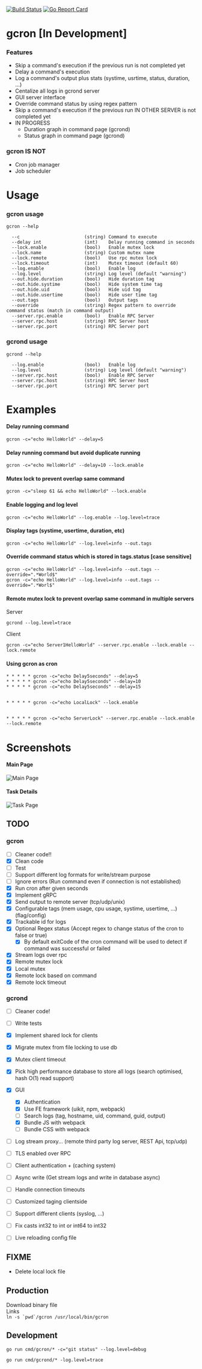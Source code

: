 [![Build Status](https://travis-ci.com/mbrostami/gcron.svg?branch=master)](https://travis-ci.com/mbrostami/gcron)
[![Go Report Card](https://goreportcard.com/badge/github.com/mbrostami/gcron)](https://goreportcard.com/report/github.com/mbrostami/gcron)
# gcron [In Development] 

### Features
- Skip a command's execution if the previous run is not completed yet
- Delay a command's execution
- Log a command's output plus stats (systime, usrtime, status, duration, ...)
- Centalize all logs in gcrond server 
- GUI server interface
- Override command status by using regex pattern
- Skip a command's execution if the previous run IN OTHER SERVER is not completed yet
- IN PROGRESS 
  - Duration graph in command page (gcrond)
  - Status graph in command page (gcrond) 


### gcron IS NOT
- Cron job manager
- Job scheduler

# Usage 
### gcron usage

```
gcron --help  

  --c                        (string) Command to execute
  --delay int                (int)    Delay running command in seconds
  --lock.enable              (bool)   Enable mutex lock
  --lock.name                (string) Custom mutex name
  --lock.remote              (bool)   Use rpc mutex lock
  --lock.timeout             (int)    Mutex timeout (default 60)
  --log.enable               (bool)   Enable log
  --log.level                (string) Log level (default "warning")
  --out.hide.duration        (bool)   Hide duration tag
  --out.hide.systime         (bool)   Hide system time tag
  --out.hide.uid             (bool)   Hide uid tag
  --out.hide.usertime        (bool)   Hide user time tag
  --out.tags                 (bool)   Output tags
  --override                 (string) Regex pattern to override command status (match in command output)
  --server.rpc.enable        (bool)   Enable RPC Server
  --server.rpc.host          (string) RPC Server host
  --server.rpc.port          (string) RPC Server port
```

### gcrond usage

```
gcrond --help  

  --log.enable               (bool)   Enable log
  --log.level                (string) Log level (default "warning")
  --server.rpc.host          (bool)   Enable RPC Server
  --server.rpc.host          (string) RPC Server host
  --server.rpc.port          (string) RPC Server port
```


# Examples

#### Delay running command  
```
gcron -c="echo HelloWorld" --delay=5
```  

#### Delay running command but avoid duplicate running  
```
gcron -c="echo HelloWorld" --delay=10 --lock.enable
```  

#### Mutex lock to prevent overlap same command  
```
gcron -c="sleep 61 && echo HelloWorld" --lock.enable
```   

#### Enable logging and log level  
```
gcron -c="echo HelloWorld" --log.enable --log.level=trace
``` 

#### Display tags (systime, usertime, duration, etc)  
```
gcron -c="echo HelloWorld" --log.level=info --out.tags
```

#### Override command status which is stored in tags.status [case sensitive]  
```
gcron -c="echo HelloWorld" --log.level=info --out.tags --override=".*World$"
gcron -c="echo HelloWorld" --log.level=info --out.tags --override=".*Worl$" 
```

#### Remote mutex lock to prevent overlap same command in multiple servers  
Server
```
gcrond --log.level=trace  
```
Client
```
gcron -c="echo Server1HelloWorld" --server.rpc.enable --lock.enable --lock.remote
```


#### Using gcron as cron
```
* * * * * gcron -c="echo Delay5seconds" --delay=5
* * * * * gcron -c="echo Delay5seconds" --delay=10
* * * * * gcron -c="echo Delay5seconds" --delay=15


* * * * * gcron -c="echo LocalLock" --lock.enable


* * * * * gcron -c="echo ServerLock" --server.rpc.enable --lock.enable --lock.remote
```  

# Screenshots
#### Main Page
![Main Page](./assets/MainPage.png)
#### Task Details
![Task Page](./assets/CommandPage.png)


## TODO

### gcron
- [ ] Cleaner code!!
- [X] Clean code
- [ ] Test
- [ ] Support different log formats for write/stream purpose 
- [ ] Ignore errors (Run command even if connection is not established)
- [x] Run cron after given seconds
- [x] Implement gRPC
- [x] Send output to remote server (tcp/udp/unix)
- [x] Configurable tags (mem usage, cpu usage, systime, usertime, ...) (flag/config)
- [x] Trackable id for logs
- [x] Optional Regex status (Accept regex to change status of the cron to false or true)
  - [x] By default exitCode of the cron command will be used to detect if command was successful or failed
- [x] Stream logs over rpc
- [x] Remote mutex lock
- [x] Local mutex
- [x] Remote lock based on command
- [x] Remote lock timeout

### gcrond 
- [ ] Cleaner code!
- [ ] Write tests
- [x] Implement shared lock for clients
- [x] Migrate mutex from file locking to use db
- [x] Mutex client timeout
- [x] Pick high performance database to store all logs (search optimised, hash O(1) read support)
- [x] GUI
  - [x] Authentication
  - [x] Use FE framework (uikit, npm, webpack)
  - [ ] Search logs (tag, hostname, uid, command, guid, output)
  - [x] Bundle JS with webpack
  - [ ] Bundle CSS with webpack
- [ ] Log stream proxy... (remote third party log server, REST Api, tcp/udp)
- [ ] TLS enabled over RPC
- [ ] Client authentication + (caching system)
- [ ] Async write (Get stream logs and write in database async)
- [ ] Handle connection timeouts
- [ ] Customized taging clientside
- [ ] Support different clients (syslog, ...)
- [ ] Fix casts int32 to int or int64 to int32
- [ ] Live reloading config file


## FIXME
- Delete local lock file

## Production
Download binary file  
Links  
```ln -s `pwd`/gcron /usr/local/bin/gcron```

## Development

`go run cmd/gcron/* -c="git status" --log.level=debug`   

`go run cmd/gcrond/* -log.level=trace`

